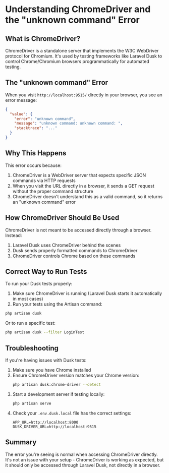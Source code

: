 # Understanding ChromeDriver and the "unknown command" Error

## What is ChromeDriver?

ChromeDriver is a standalone server that implements the W3C WebDriver protocol for Chromium. It's used by testing frameworks like Laravel Dusk to control Chrome/Chromium browsers programmatically for automated testing.

## The "unknown command" Error

When you visit `http://localhost:9515/` directly in your browser, you see an error message:

```json
{
  "value": {
    "error": "unknown command",
    "message": "unknown command: unknown command: ",
    "stacktrace": "..."
  }
}
```

## Why This Happens

This error occurs because:

1. ChromeDriver is a WebDriver server that expects specific JSON commands via HTTP requests
2. When you visit the URL directly in a browser, it sends a GET request without the proper command structure
3. ChromeDriver doesn't understand this as a valid command, so it returns an "unknown command" error

## How ChromeDriver Should Be Used

ChromeDriver is not meant to be accessed directly through a browser. Instead:

1. Laravel Dusk uses ChromeDriver behind the scenes
2. Dusk sends properly formatted commands to ChromeDriver
3. ChromeDriver controls Chrome based on these commands

## Correct Way to Run Tests

To run your Dusk tests properly:

1. Make sure ChromeDriver is running (Laravel Dusk starts it automatically in most cases)
2. Run your tests using the Artisan command:

```bash
php artisan dusk
```

Or to run a specific test:

```bash
php artisan dusk --filter LoginTest
```

## Troubleshooting

If you're having issues with Dusk tests:

1. Make sure you have Chrome installed
2. Ensure ChromeDriver version matches your Chrome version:
   ```bash
   php artisan dusk:chrome-driver --detect
   ```
3. Start a development server if testing locally:
   ```bash
   php artisan serve
   ```
4. Check your `.env.dusk.local` file has the correct settings:
   ```
   APP_URL=http://localhost:8000
   DUSK_DRIVER_URL=http://localhost:9515
   ```

## Summary

The error you're seeing is normal when accessing ChromeDriver directly. It's not an issue with your setup - ChromeDriver is working as expected, but it should only be accessed through Laravel Dusk, not directly in a browser.